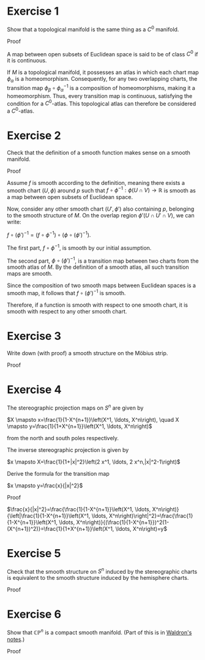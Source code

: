 # Exercise 1
Show that a topological manifold is the same thing as a $C^0$ manifold.

Proof

A map between open subsets of Euclidean space is said to be of class $C^0$ if it is continuous.

If $M$ is a topological manifold, it possesses an atlas in which each chart map $\phi_\alpha$ is a homeomorphism. Consequently, for any two overlapping charts, the transition map $\phi_\beta \circ \phi_\alpha^{-1}$ is a composition of homeomorphisms, making it a homeomorphism. Thus, every transition map is continuous, satisfying the condition for a $C^0$-atlas. This topological atlas can therefore be considered a $C^0$-atlas.

# Exercise 2
Check that the definition of a smooth function makes sense on a smooth manifold.

Proof

Assume $f$ is smooth according to the definition, meaning there exists a smooth chart $(U, \phi)$ around $p$ such that $f \circ \phi^{-1}: \phi(U \cap V) \to \mathbb{R}$ is smooth as a map between open subsets of Euclidean space.

Now, consider any other smooth chart $(U', \phi')$ also containing $p$, belonging to the smooth structure of $M$.
On the overlap region $\phi'(U \cap U' \cap V)$, we can write:

$f \circ (\phi')^{-1} = (f \circ \phi^{-1}) \circ (\phi \circ (\phi')^{-1})$.

The first part, $f \circ \phi^{-1}$, is smooth by our initial assumption.

The second part, $\phi \circ (\phi')^{-1}$, is a transition map between two charts from the smooth atlas of $M$. By the definition of a smooth atlas, all such transition maps are smooth.

Since the composition of two smooth maps between Euclidean spaces is a smooth map, it follows that $f \circ (\phi')^{-1}$ is smooth.

Therefore, if a function is smooth with respect to one smooth chart, it is smooth with respect to any other smooth chart.

# Exercise 3
Write down (with proof) a smooth structure on the Möbius strip.

Proof

# Exercise 4
The stereographic projection maps on $S^n$ are given by

$X \mapsto x=\frac{1}{1-X^{n+1}}\left(X^1, \ldots, X^n\right), \quad X \mapsto y=\frac{1}{1+X^{n+1}}\left(X^1, \ldots, X^n\right)$

from the north and south poles respectively.

The inverse stereographic projection is given by

$x \mapsto X=\frac{1}{1+|x|^2}\left(2 x^1, \ldots, 2 x^n,|x|^2-1\right)$

Derive the formula for the transition map

$x \mapsto y=\frac{x}{|x|^2}$

Proof

$\frac{x}{|x|^2}=\frac{\frac{1}{1-X^{n+1}}\left(X^1, \ldots, X^n\right)}{\left|\frac{1}{1-X^{n+1}}\left(X^1, \ldots, X^n\right)\right|^2}=\frac{\frac{1}{1-X^{n+1}}\left(X^1, \ldots, X^n\right)}{(\frac{1}{1-X^{n+1}})^2(1-(X^{n+1})^2)}=\frac{1}{1+X^{n+1}}\left(X^1, \ldots, X^n\right)=y$

# Exercise 5
Check that the smooth structure on $S^n$ induced by the stereographic charts is equivalent to the smooth structure induced by the hemisphere charts.

Proof

# Exercise 6
Show that $\mathbb{CP}^n$ is a compact smooth manifold. (Part of this is in [Waldron's notes](https://people.math.wisc.edu/~awaldron3/Notes/761%20notes%20final.pdf).)

Proof
